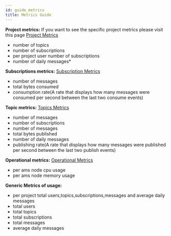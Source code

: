 ```yaml
---
id: guide_metrics
title: Metrics Guide
---
```


**Project metrics:**  If you want to see the specific project metrics please visit this page [Project Metrics](https://argoeu.github.io/argo-messaging/docs/api_projects#get-project-metrics)
 - number of topics
 - number of subscriptions
 - per project user number of subscriptions
 - number of daily messages*

**Subscriptions metrics:** [Subscription Metrics](https://argoeu.github.io/argo-messaging/docs/api_subscriptions#get-subscription-metrics)
 - number of messages
 - total bytes consumed 
 - consumption rate(A rate that displays how many messages were consumed per second between the last two consume events)

**Topic metrics:** [Topics Metrics](https://argoeu.github.io/argo-messaging/docs/api_topics#get-topic-metrics)
 - number of messages
 - number of subscriptions
 - number of messages
 - total bytes published
 - number of daily messages
 - publishing rate(A rate that displays how many messages were published per second between the last two publish events)

**Operational metrics:** [Operational Metrics](https://argoeu.github.io/argo-messaging/docs/api_metrics)
 - per ams node cpu usage
 - per ams node memory usage

**Generic Metrics of usage:** 
 - per project total users,topics,subscriptions,messages and average daily messages
 - total users 
 - total topics 
 - total subscriptions 
 - total messages 
 - average daily messages 
